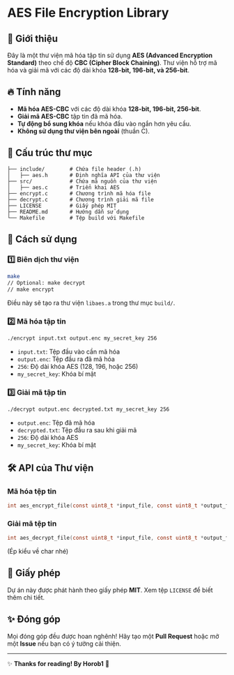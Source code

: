 # AES File Encryption Library

## 📌 Giới thiệu
Đây là một thư viện mã hóa tập tin sử dụng **AES (Advanced Encryption Standard)** theo chế độ **CBC (Cipher Block Chaining)**. Thư viện hỗ trợ mã hóa và giải mã với các độ dài khóa **128-bit, 196-bit, và 256-bit**.

## 🔥 Tính năng
- **Mã hóa AES-CBC** với các độ dài khóa **128-bit, 196-bit, 256-bit**.
- **Giải mã AES-CBC** tập tin đã mã hóa.
- **Tự động bổ sung khóa** nếu khóa đầu vào ngắn hơn yêu cầu.
- **Không sử dụng thư viện bên ngoài** (thuần C).

## 📂 Cấu trúc thư mục
```
├── include/        # Chứa file header (.h)
│   ├── aes.h       # Định nghĩa API của thư viện
├── src/            # Chứa mã nguồn của thư viện
│   ├── aes.c       # Triển khai AES
├── encrypt.c       # Chương trình mã hóa file
├── decrypt.c       # Chương trình giải mã file
├── LICENSE         # Giấy phép MIT
├── README.md       # Hướng dẫn sử dụng
└── Makefile        # Tệp build với Makefile
```

## 🚀 Cách sử dụng
### 1️⃣ Biên dịch thư viện
```sh
make
// Optional: make decrypt
// make encrypt
```
Điều này sẽ tạo ra thư viện `libaes.a` trong thư mục `build/`.

### 2️⃣ Mã hóa tập tin
```sh
./encrypt input.txt output.enc my_secret_key 256 
```
- `input.txt`: Tệp đầu vào cần mã hóa
- `output.enc`: Tệp đầu ra đã mã hóa
- `256`: Độ dài khóa AES (128, 196, hoặc 256)
- `my_secret_key`: Khóa bí mật

### 3️⃣ Giải mã tập tin
```sh
./decrypt output.enc decrypted.txt my_secret_key 256
```
- `output.enc`: Tệp đã mã hóa
- `decrypted.txt`: Tệp đầu ra sau khi giải mã
- `256`: Độ dài khóa AES
- `my_secret_key`: Khóa bí mật

## 🛠️ API của Thư viện
### Mã hóa tệp tin
```c
int aes_encrypt_file(const uint8_t *input_file, const uint8_t *output_file, const uint8_t *key, AESKeyLength key_size);

```
### Giải mã tệp tin
```c
int aes_decrypt_file(const uint8_t *input_file, const uint8_t *output_file, const uint8_t *key, AESKeyLength key_size);
```
(Ép kiểu về char nhé)
## 📝 Giấy phép
Dự án này được phát hành theo giấy phép **MIT**. Xem tệp `LICENSE` để biết thêm chi tiết.

## ✨ Đóng góp
Mọi đóng góp đều được hoan nghênh! Hãy tạo một **Pull Request** hoặc mở một **Issue** nếu bạn có ý tưởng cải thiện.

---
✨ **Thanks for reading! By Horob1** 🔐
